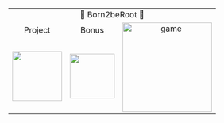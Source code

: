 
<table>
  <tr>
    <td colspan="4" align="center">🐧 Born2beRoot 🐧</td>
  </tr>
  <tr>
    <td align="center">Project</td>
    <td align="center">Bonus</td>
    <td rowspan="2" align="center"><img width="180" alt="game" src="https://github.com/LLuisPP/42Cursus/assets/116104082/2be4f625-c6c4-4f8b-8412-7937460cf744"></td>
  </tr>
  <tr>
    <td align="center"><img width="100" src="https://github.com/LLuisPP/42Cursus/assets/116104082/504507eb-65b0-4814-9525-a2c22100dab1"></td>
    <td align="center"><img width="90" src="https://github.com/LLuisPP/42Cursus/assets/116104082/3fd39aa2-ce3e-4619-9b25-3e5dcdb4d6e3"></td>
  </tr>
</table>
